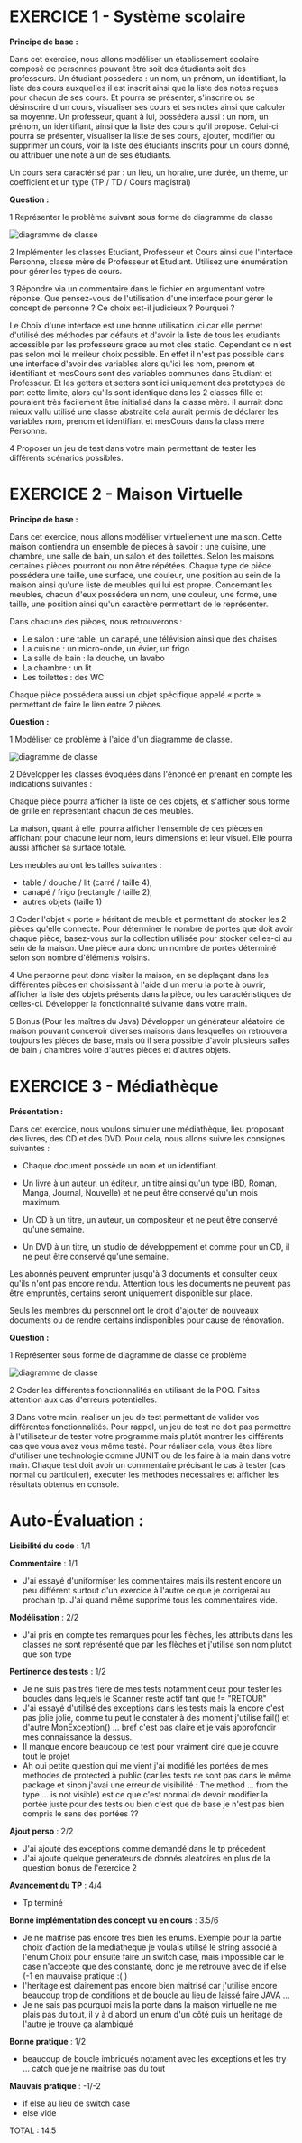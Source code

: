 # EXERCICE 1 - Système scolaire

**Principe de base :**

Dans cet exercice, nous allons modéliser un établissement scolaire
composé de personnes pouvant être soit des étudiants soit des professeurs.
Un étudiant possédera : un nom, un prénom, un identifiant, la liste des
cours auxquelles il est inscrit ainsi que la liste des notes reçues pour
chacun de ses cours. Et pourra se présenter, s'inscrire ou se désinscrire d'un
cours, visualiser ses cours et ses notes ainsi que calculer sa moyenne.
Un professeur, quant à lui, possédera aussi : un nom, un prénom, un
identifiant, ainsi que la liste des cours qu'il propose. Celui-ci pourra se
présenter, visualiser la liste de ses cours, ajouter, modifier ou supprimer un
cours, voir la liste des étudiants inscrits pour un cours donné, ou attribuer
une note à un de ses étudiants.

Un cours sera caractérisé par : un lieu, un horaire, une durée, un thème, un
coefficient et un type (TP / TD / Cours magistral)

**Question :**

1 Représenter le problème suivant sous forme de diagramme de
classe

![diagramme de classe](TP9_SystemeScolaire/assets/diagramme_de_classe.drawio.svg)

2 Implémenter les classes Etudiant, Professeur et Cours ainsi que
l'interface Personne, classe mère de Professeur et Etudiant.
Utilisez une énumération pour gérer les types de cours.

3 Répondre via un commentaire dans le fichier en argumentant
votre réponse. Que pensez-vous de l'utilisation d'une interface
pour gérer le concept de personne ?
Ce choix est-il judicieux ?
Pourquoi ?

Le Choix d'une interface est une bonne utilisation ici car elle permet d'utilisé des méthodes par défauts et d'avoir la liste de tous les etudiants accessible par les professeurs grace au mot cles static.
Cependant ce n'est pas selon moi le meileur choix possible.
En effet il n'est pas possible dans une interface d'avoir des variables alors qu'ici les nom, prenom et identifiant et mesCours sont des variables communes dans Etudiant et Professeur.
Et les getters et setters sont ici uniquement des prototypes de part cette limite, alors qu'ils sont identique dans les 2 classes fille et pouraient très facilement être initialisé dans la classe mère.
Il aurrait donc mieux vallu utilisé une classe abstraite cela aurait permis de déclarer les variables nom, prenom et identifiant et mesCours dans la class mere Personne.

4 Proposer un jeu de test dans votre main permettant de tester les
différents scénarios possibles.

# EXERCICE 2 - Maison Virtuelle
 
**Principe de base :**

Dans cet exercice, nous allons modéliser virtuellement une maison. Cette
maison contiendra un ensemble de pièces à savoir : une cuisine, une
chambre, une salle de bain, un salon et des toilettes. Selon les maisons
certaines pièces pourront ou non être répétées. Chaque type de pièce
possédera une taille, une surface, une couleur, une position au sein de la
maison ainsi qu'une liste de meubles qui lui est propre. Concernant les
meubles, chacun d'eux possédera un nom, une couleur, une forme, une
taille, une position ainsi qu'un caractère permettant de le représenter. 

Dans chacune des pièces, nous retrouverons :

* Le salon : une table, un canapé, une télévision ainsi que des chaises
* La cuisine : un micro-onde, un évier, un frigo
* La salle de bain : la douche, un lavabo
* La chambre : un lit
* Les toilettes : des WC

Chaque pièce possédera aussi un objet spécifique appelé « porte »
permettant de faire le lien entre 2 pièces.

**Question :**

1 Modéliser ce problème à l'aide d'un diagramme de classe.

![diagramme de classe](TP9_MaisonVirtuelle/assets/diagramme_de_classe.drawio.svg)

2 Développer les classes évoquées dans l'énoncé en prenant en compte
les indications suivantes :

Chaque pièce pourra afficher la liste de ces objets, et s'afficher sous
forme de grille en représentant chacun de ces meubles.

La maison, quant à elle, pourra afficher l'ensemble de ces pièces en
affichant pour chacune leur nom, leurs dimensions et leur visuel. Elle
pourra aussi afficher sa surface totale.

Les meubles auront les tailles suivantes :
* table / douche / lit (carré / taille 4),
* canapé / frigo (rectangle / taille 2),
* autres objets (taille 1)

3 Coder l'objet « porte » héritant de meuble et permettant de stocker les
2 pièces qu'elle connecte. Pour déterminer le nombre de portes que
doit avoir chaque pièce, basez-vous sur la collection utilisée pour
stocker celles-ci au sein de la maison. Une pièce aura donc un
nombre de portes déterminé selon son nombre d'éléments voisins.

4 Une personne peut donc visiter la maison, en se déplaçant dans les
différentes pièces en choisissant à l'aide d'un menu la porte à ouvrir,
afficher la liste des objets présents dans la pièce, ou les
caractéristiques de celles-ci. Développer la fonctionnalité suivante
dans votre main.

5 Bonus (Pour les maîtres du Java)
Développer un générateur aléatoire de maison pouvant concevoir
diverses maisons dans lesquelles on retrouvera toujours les pièces de base, mais où il sera possible d'avoir plusieurs salles de bain / chambres voire d'autres pièces et d'autres objets.

# EXERCICE 3 - Médiathèque
 
**Présentation :**

Dans cet exercice, nous voulons simuler une médiathèque, lieu proposant des livres, des CD et des DVD. Pour cela, nous allons suivre les consignes suivantes :

* Chaque document possède un nom et un identifiant.

* Un livre à un auteur, un éditeur, un titre ainsi qu'un type (BD, Roman, Manga, Journal, Nouvelle) et ne peut être conservé qu'un mois maximum.

* Un CD à un titre, un auteur, un compositeur et ne peut être conservé qu'une semaine.

* Un DVD à un titre, un studio de développement et comme pour un CD, il ne peut être conservé qu'une semaine.

Les abonnés peuvent emprunter jusqu'à 3 documents et consulter ceux qu'ils n'ont pas encore rendu. Attention tous les documents ne peuvent pas être empruntés, certains seront uniquement disponible sur place.

Seuls les membres du personnel ont le droit d'ajouter de nouveaux documents ou de rendre certains indisponibles pour cause de rénovation.

**Question :**

1 Représenter sous forme de diagramme de classe ce problème 

![diagramme de classe](TP9_Mediatheque/assets/diagramme_de_classe.drawio.svg)

2 Coder les différentes fonctionnalités en utilisant de la POO. Faites attention aux cas d'erreurs potentielles.

3 Dans votre main, réaliser un jeu de test permettant de valider vos différentes fonctionnalités. Pour rappel, un jeu de test ne doit pas permettre à l'utilisateur de tester votre programme mais plutôt montrer les différents cas que vous avez vous même testé. Pour réaliser cela, vous êtes libre d'utiliser une technologie comme JUNIT ou de les faire à la main dans votre main. Chaque test doit avoir un commentaire précisant le cas à tester (cas normal ou particulier), exécuter les méthodes nécessaires et afficher les résultats obtenus en console.

# Auto-Évaluation :

**Lisibilité du code** : 1/1

**Commentaire** : 1/1
* J'ai essayé d'uniformiser les commentaires mais ils restent encore un peu différent surtout d'un exercice à l'autre ce que je corrigerai au prochain tp. J'ai quand même supprimé tous les commentaires vide.

**Modélisation** : 2/2
* J'ai pris en compte tes remarques pour les flèches, les attributs dans les classes ne sont représenté que par les flèches et j'utilise son nom plutot que son type

**Pertinence des tests** : 1/2
* Je ne suis pas très fiere de mes tests notamment ceux pour tester les boucles dans lequels le Scanner reste actif tant que != "RETOUR"
* J'ai essayé d'utilisé des exceptions dans les tests mais là encore c'est pas jolie jolie, comme tu peut le constater à des moment j'utilise fail() et d'autre MonException() ... bref c'est pas claire et je vais approfondir mes connaissance la dessus.
* Il manque encore beaucoup de test pour vraiment dire que je couvre tout le projet
* Ah oui petite question qui me vient j'ai modifié les portées de mes methodes de protected à public (car les tests ne sont pas dans le même package et sinon j'avai une erreur de visibilité : The method ... from the type ... is not visible) est ce que c'est normal de devoir modifier la portée juste pour des tests ou bien c'est que de base je n'est pas bien compris le sens des portées ??

**Ajout perso** : 2/2 
* J'ai ajouté des exceptions comme demandé dans le tp précedent
* J'ai ajouté quelque generateurs de donnés aleatoires en plus de la question bonus de l'exercice 2

**Avancement du TP** : 4/4
* Tp terminé

**Bonne implémentation des concept vu en cours** : 3.5/6
* Je ne maitrise pas encore tres bien les enums. Exemple pour la partie choix d'action de la mediatheque je voulais utilisé le string associé à l'enum Choix pour ensuite faire un switch case, mais impossible car le case n'accepte que des constante, donc je me retrouve avec de if else (-1 en mauvaise pratique :( )
* l'heritage est clairement pas encore bien maitrisé car j'utilise encore beaucoup trop de conditions et de boucle au lieu de laissé faire JAVA ...
* Je ne sais pas pourquoi mais la porte dans la maison virtuelle ne me plais pas du tout, il y à d'abord un enum d'un côté puis un heritage de l'autre je trouve ça alambiqué

**Bonne pratique** : 1/2 
* beaucoup de boucle imbriqués notament avec les exceptions et les try ... catch que je ne maitrise pas du tout

**Mauvais pratique** : -1/-2
* if else au lieu de switch case
* else vide

TOTAL : 14.5